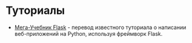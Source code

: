 # Туториалы
* [Мега-Учебник Flask](https://habr.com/ru/post/193242/) - перевод известного туториала о написании 
веб-приложений на Python, используя фреймворк Flask.